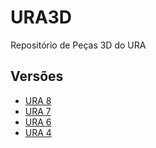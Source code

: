 # URA3D
Repositório de Peças 3D do URA

## Versões
* [URA 8](URA8.md)
* [URA 7](URA7.md)
* [URA 6](URA6.md)
* [URA 4](URA4.md)
